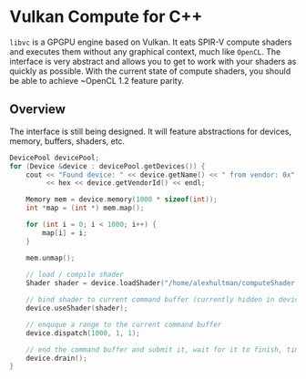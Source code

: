 # Vulkan Compute for C++
```libvc``` is a GPGPU engine based on Vulkan. It eats SPIR-V compute shaders and executes them without any graphical context, much like ```OpenCL```. The interface is very abstract and allows you to get to work with your shaders as quickly as possible. With the current state of compute shaders, you should be able to achieve ~OpenCL 1.2 feature parity.

## Overview
The interface is still being designed. It will feature abstractions for devices, memory, buffers, shaders, etc.

```c++
DevicePool devicePool;
for (Device &device : devicePool.getDevices()) {
    cout << "Found device: " << device.getName() << " from vendor: 0x"
         << hex << device.getVendorId() << endl;

    Memory mem = device.memory(1000 * sizeof(int));
    int *map = (int *) mem.map();

    for (int i = 0; i < 1000; i++) {
        map[i] = i;
    }

    mem.unmap();
    
    // load / compile shader
    Shader shader = device.loadShader("/home/alexhultman/computeShader.spr");

    // bind shader to current command buffer (currently hidden in device)
    device.useShader(shader);

    // enquque a range to the current command buffer
    device.dispatch(1000, 1, 1);

    // end the command buffer and submit it, wait for it to finish, time it
    device.drain();
}
```
